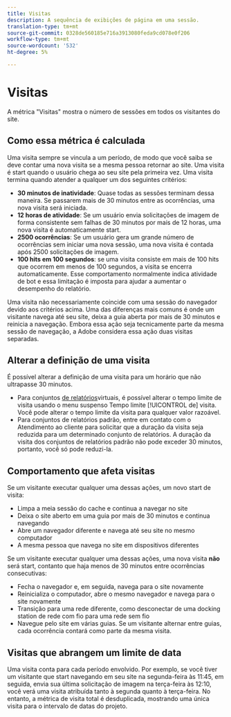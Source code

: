 ```yaml
---
title: Visitas
description: A sequência de exibições de página em uma sessão.
translation-type: tm+mt
source-git-commit: 0328de560185e716a3913080feda9cd078e0f206
workflow-type: tm+mt
source-wordcount: '532'
ht-degree: 5%

---
```



# Visitas

A métrica &quot;Visitas&quot; mostra o número de sessões em todos os visitantes do site.

## Como essa métrica é calculada

Uma visita sempre se vincula a um período, de modo que você saiba se deve contar uma nova visita se a mesma pessoa retornar ao site. Uma visita é start quando o usuário chega ao seu site pela primeira vez. Uma visita termina quando atender a qualquer um dos seguintes critérios:

* **30 minutos de inatividade**: Quase todas as sessões terminam dessa maneira. Se passarem mais de 30 minutos entre as ocorrências, uma nova visita será iniciada.
* **12 horas de atividade**: Se um usuário envia solicitações de imagem de forma consistente sem falhas de 30 minutos por mais de 12 horas, uma nova visita é automaticamente start.
* **2500 ocorrências**: Se um usuário gera um grande número de ocorrências sem iniciar uma nova sessão, uma nova visita é contada após 2500 solicitações de imagem.
* **100 hits em 100 segundos**: se uma visita consiste em mais de 100 hits que ocorrem em menos de 100 segundos, a visita se encerra automaticamente. Esse comportamento normalmente indica atividade de bot e essa limitação é imposta para ajudar a aumentar o desempenho do relatório.

Uma visita não necessariamente coincide com uma sessão do navegador devido aos critérios acima. Uma das diferenças mais comuns é onde um visitante navega até seu site, deixa a guia aberta por mais de 30 minutos e reinicia a navegação. Embora essa ação seja tecnicamente parte da mesma sessão de navegação, a Adobe considera essa ação duas visitas separadas.

## Alterar a definição de uma visita

É possível alterar a definição de uma visita para um horário que não ultrapasse 30 minutos.

* Para conjuntos [de relatórios](../vrs/vrs-about.md)virtuais, é possível alterar o tempo limite de visita usando o menu suspenso Tempo limite [!UICONTROL de] visita. Você pode alterar o tempo limite da visita para qualquer valor razoável.
* Para conjuntos de relatórios padrão, entre em contato com o Atendimento ao cliente para solicitar que a duração da visita seja reduzida para um determinado conjunto de relatórios. A duração da visita dos conjuntos de relatórios padrão não pode exceder 30 minutos, portanto, você só pode reduzi-la.

## Comportamento que afeta visitas

Se um visitante executar qualquer uma dessas ações, um novo start de visita:

* Limpa a meia sessão do cache e continua a navegar no site
* Deixa o site aberto em uma guia por mais de 30 minutos e continua navegando
* Abre um navegador diferente e navega até seu site no mesmo computador
* A mesma pessoa que navega no site em dispositivos diferentes

Se um visitante executar qualquer uma dessas ações, uma nova visita **não** será start, contanto que haja menos de 30 minutos entre ocorrências consecutivas:

* Fecha o navegador e, em seguida, navega para o site novamente
* Reinicializa o computador, abre o mesmo navegador e navega para o site novamente
* Transição para uma rede diferente, como desconectar de uma docking station de rede com fio para uma rede sem fio
* Navegue pelo site em várias guias. Se um visitante alternar entre guias, cada ocorrência contará como parte da mesma visita.

## Visitas que abrangem um limite de data

Uma visita conta para cada período envolvido. Por exemplo, se você tiver um visitante que start navegando em seu site na segunda-feira às 11:45, em seguida, envia sua última solicitação de imagem na terça-feira às 12:10, você verá uma visita atribuída tanto à segunda quanto à terça-feira. No entanto, a métrica de visita total é desduplicada, mostrando uma única visita para o intervalo de datas do projeto.
